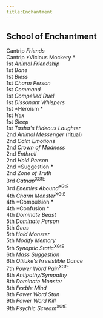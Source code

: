 ```yaml
---
title:Enchantment
---
```


## School of Enchantment

Cantrip *Friends*  
Cantrip *Vicious Mockery *  
1st *Animal Friendship*  
1st *Bane*  
1st *Bless*  
1st *Charm Person*  
1st *Command*  
1st *Compelled Duel*  
1st *Dissonant Whispers*  
1st *Heroism *  
1st *Hex*  
1st *Sleep*  
1st *Tasha's Hideous Laughter*  
2nd *Animal Messenger* (ritual)  
2nd *Calm Emotions*  
2nd *Crown of Madness*  
2nd *Enthrall*  
2nd *Hold Person*  
2nd *Suggestion *  
2nd *Zone of Truth*  
3rd *Catnap*<sup>XGtE</sup>  
3rd *Enemies Abound*<sup>XGtE</sup>  
4th *Charm Monster*<sup>XGtE</sup>  
4th *Compulsion *  
4th *Confusion *  
4th *Dominate Beast*  
5th *Dominate Person*  
5th *Geas*  
5th *Hold Monster*  
5th *Modify Memory*  
5th *Synaptic Static*<sup>XGtE</sup>  
6th *Mass Suggestion*  
6th *Otiluke's Irresistible Dance*  
7th *Power Word Pain*<sup>XGtE</sup>  
8th *Antipathy/Sympathy*  
8th *Dominate Monster*  
8th *Feeble Mind*  
8th *Power Word Stun*  
9th *Power Word Kill*  
9th *Psychic Scream*<sup>XGtE</sup>  
